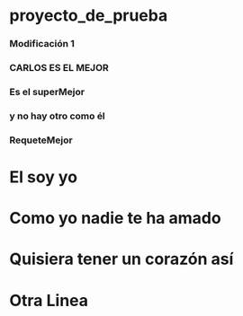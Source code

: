 # proyecto_de_prueba
### Modificación 1
### CARLOS ES EL MEJOR
### Es el superMejor
### y no hay otro como él
### RequeteMejor
# El soy yo
# Como yo nadie te ha amado
# Quisiera tener un corazón así
# Otra Linea